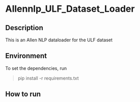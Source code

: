 # Allennlp_ULF_Dataset_Loader

## Description
This is an Allen NLP dataloader for the ULF dataset

## Environment
To set the dependencies, run
> pip install -r requirements.txt

## How to run
>
